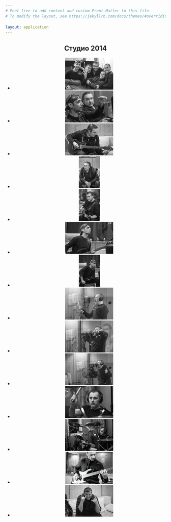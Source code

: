 ```yaml
---
# Feel free to add content and custom Front Matter to this file.
# To modify the layout, see https://jekyllrb.com/docs/themes/#overriding-theme-defaults

layout: application
---
```


<article class='gallery'>
  <header>
    <h2 class='title'>Студио 2014</h2>
    <ul>
      <li>
        <a href="/uploads/gallery/studio_2014/1.jpg" class="lightbox" rel="lightbox"><img alt="Medium_1" src="/uploads/gallery/studio_2014/medium_1.jpg" /></a>
      </li>
      <li>
        <a href="/uploads/gallery/studio_2014/2.jpg" class="lightbox" rel="lightbox"><img alt="Medium_2" src="/uploads/gallery/studio_2014/medium_2.jpg" /></a>
      </li>
      <li>
        <a href="/uploads/gallery/studio_2014/3.jpg" class="lightbox" rel="lightbox"><img alt="Medium_3" src="/uploads/gallery/studio_2014/medium_3.jpg" /></a>
      </li>
      <li>
        <a href="/uploads/gallery/studio_2014/4.jpg" class="lightbox" rel="lightbox"><img alt="Medium_4" src="/uploads/gallery/studio_2014/medium_4.jpg" /></a>
      </li>
      <li>
        <a href="/uploads/gallery/studio_2014/5.jpg" class="lightbox" rel="lightbox"><img alt="Medium_5" src="/uploads/gallery/studio_2014/medium_5.jpg" /></a>
      </li>
      <li>
        <a href="/uploads/gallery/studio_2014/6.jpg" class="lightbox" rel="lightbox"><img alt="Medium_6" src="/uploads/gallery/studio_2014/medium_6.jpg" /></a>
      </li>
      <li>
        <a href="/uploads/gallery/studio_2014/7.jpg" class="lightbox" rel="lightbox"><img alt="Medium_7" src="/uploads/gallery/studio_2014/medium_7.jpg" /></a>
      </li>
      <li>
        <a href="/uploads/gallery/studio_2014/8.jpg" class="lightbox" rel="lightbox"><img alt="Medium_8" src="/uploads/gallery/studio_2014/medium_8.jpg" /></a>
      </li>
      <li>
        <a href="/uploads/gallery/studio_2014/9.jpg" class="lightbox" rel="lightbox"><img alt="Medium_9" src="/uploads/gallery/studio_2014/medium_9.jpg" /></a>
      </li>
      <li>
        <a href="/uploads/gallery/studio_2014/10.jpg" class="lightbox" rel="lightbox"><img alt="Medium_10" src="/uploads/gallery/studio_2014/medium_10.jpg" /></a>
      </li>
      <li>
        <a href="/uploads/gallery/studio_2014/11.jpg" class="lightbox" rel="lightbox"><img alt="Medium_11" src="/uploads/gallery/studio_2014/medium_11.jpg" /></a>
      </li>
      <li>
        <a href="/uploads/gallery/studio_2014/12.jpg" class="lightbox" rel="lightbox"><img alt="Medium_12" src="/uploads/gallery/studio_2014/medium_12.jpg" /></a>
      </li>
      <li>
        <a href="/uploads/gallery/studio_2014/13.jpg" class="lightbox" rel="lightbox"><img alt="Medium_13" src="/uploads/gallery/studio_2014/medium_13.jpg" /></a>
      </li>
      <li>
        <a href="/uploads/gallery/studio_2014/14.jpg" class="lightbox" rel="lightbox"><img alt="Medium_14" src="/uploads/gallery/studio_2014/medium_14.jpg" /></a>
      </li>
    </ul>
  </header>
</article>
